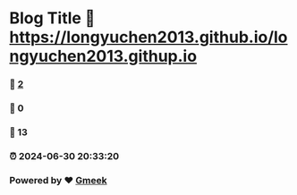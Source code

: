 # Blog Title :link: https://longyuchen2013.github.io/longyuchen2013.githup.io 
### :page_facing_up: [2](https://longyuchen2013.github.io/longyuchen2013.githup.io/tag.html) 
### :speech_balloon: 0 
### :hibiscus: 13 
### :alarm_clock: 2024-06-30 20:33:20 
### Powered by :heart: [Gmeek](https://github.com/Meekdai/Gmeek)
